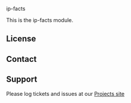 ip-facts

This is the ip-facts module.

License
-------


Contact
-------


Support
-------

Please log tickets and issues at our [Projects site](http://projects.example.com)
